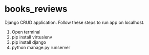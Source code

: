 # books_reviews

Django CRUD application. Follow these steps to run app on localhost.
<br>
1. Open terminal
2. pip install virtualenv
3. pip install django
4. python manage.py runserver